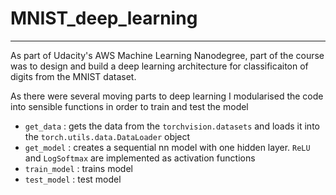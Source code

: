 # MNIST_deep_learning
---

As part of Udacity's AWS Machine Learning Nanodegree, part of the course was to design and build a deep learning architecture for classificaiton of digits from the MNIST dataset.

As there were several moving parts to deep learning I modularised the code into sensible functions in order to train and test the model

- `get_data` : gets the data from the `torchvision.datasets` and loads it into the `torch.utils.data.DataLoader` object
- `get_model` : creates a sequential nn model with one hidden layer. `ReLU` and `LogSoftmax` are implemented as activation functions
- `train_model` : trains model
- `test_model` : test model
